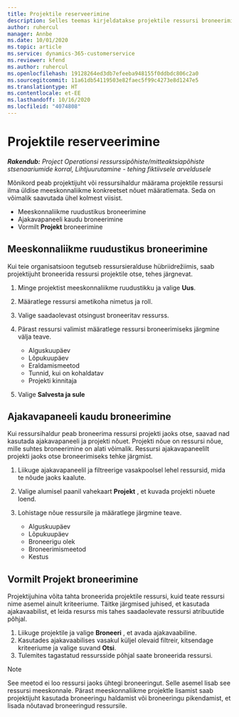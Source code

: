 ```yaml
---
title: Projektile reserveerimine
description: Selles teemas kirjeldatakse projektile ressursi broneerimist.
author: ruhercul
manager: Annbe
ms.date: 10/01/2020
ms.topic: article
ms.service: dynamics-365-customerservice
ms.reviewer: kfend
ms.author: ruhercul
ms.openlocfilehash: 19128264ed3db7efeeba948155f0ddbdc806c2a0
ms.sourcegitcommit: 11a61db54119503e82faec5f99c4273e8d1247e5
ms.translationtype: HT
ms.contentlocale: et-EE
ms.lasthandoff: 10/16/2020
ms.locfileid: "4074808"
---
```

# <a name="book-to-a-project"></a>Projektile reserveerimine

_**Rakendub:** Project Operationsi ressurssipõhiste/mitteaktsiapõhiste stsenaariumide korral,  Lihtjuurutamine - tehing fiktiivsele arveldusele_

Mõnikord peab projektijuht või ressursihaldur määrama projektile ressursi ilma üldise meeskonnaliikme konkreetset nõuet määratlemata. Seda on võimalik saavutada ühel kolmest viisist.

- Meeskonnaliikme ruudustikus broneerimine
- Ajakavapaneeli kaudu broneerimine
- Vormilt **Projekt** broneerimine

## <a name="book-from-the-team-member-grid"></a>Meeskonnaliikme ruudustikus broneerimine

Kui teie organisatsioon tegutseb ressursieralduse hübriidrežiimis, saab projektijuht broneerida ressursi projektile otse, tehes järgnevat.

1. Minge projektist meeskonnaliikme ruudustikku ja valige **Uus**.
2. Määratlege ressursi ametikoha nimetus ja roll.
3. Valige saadaolevast otsingust broneeritav ressurss.
4. Pärast ressursi valimist määratlege ressursi broneerimiseks järgmine välja teave.

    - Alguskuupäev
    - Lõpukuupäev
    - Eraldamismeetod
    - Tunnid, kui on kohaldatav
    - Projekti kinnitaja

6. Valige **Salvesta ja sule**

## <a name="book-from-the-schedule-board"></a>Ajakavapaneeli kaudu broneerimine

Kui ressursihaldur peab broneerima ressursi projekti jaoks otse, saavad nad kasutada ajakavapaneeli ja projekti nõuet. Projekti nõue on ressursi nõue, mille suhtes broneerimine on alati võimalik. Ressursi ajakavapaneelilt projekti jaoks otse broneerimiseks tehke järgmist.

1. Liikuge ajakavapaneelil ja filtreerige vasakpoolsel lehel ressursid, mida te nõude jaoks kaalute.
2. Valige alumisel paanil vahekaart **Projekt** , et kuvada projekti nõuete loend.
3. Lohistage nõue ressursile ja määratlege järgmine teave.

    - Alguskuupäev
    - Lõpukuupäev
    - Broneerigu olek
    - Broneerimismeetod
    - Kestus

## <a name="book-from-the-project-form"></a>Vormilt Projekt broneerimine

Projektijuhina võita tahta broneerida projektile ressursi, kuid teate ressursi nime asemel ainult kriteeriume. Täitke järgmised juhised, et kasutada ajakavaabilist, et leida resurss mis tahes saadaolevate ressursi atribuutide põhjal. 

1. Liikuge projektile ja valige **Broneeri** , et avada ajakavaabiline.
2. Kasutades ajakavaabilises vasakul küljel olevaid filtreir, kitsendage kriteeriume ja valige suvand **Otsi**.
3. Tulemites tagastatud ressursside põhjal saate broneerida ressursi.

> [!NOTE]
> See meetod ei loo ressursi jaoks ühtegi broneeringut. Selle asemel lisab see ressursi meeskonnale. Pärast meeskonnaliikme projektle lisamist saab projektijuht kasutada broneeringu haldamist või broneeringu pikendamist, et lisada nõutavad broneeringud ressursile.

